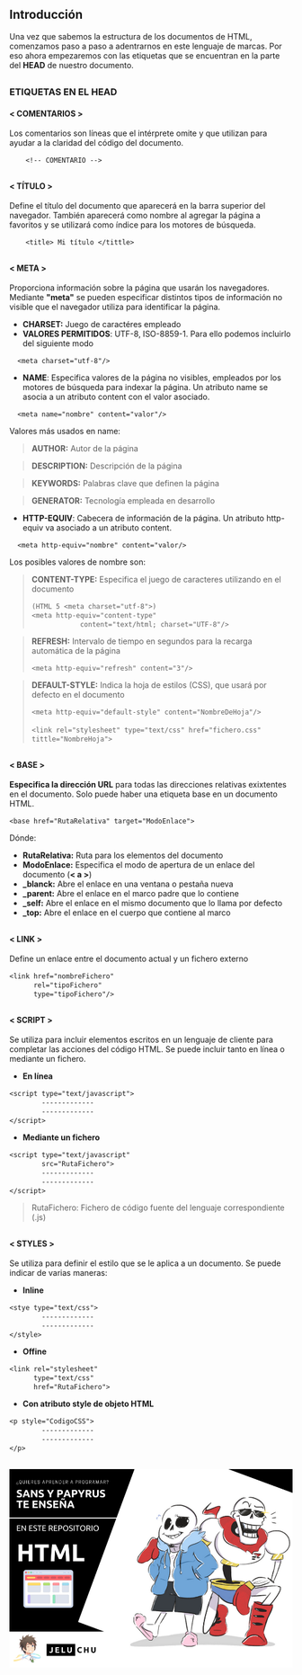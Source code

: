 ## Introducción
Una vez que sabemos la estructura de los documentos de HTML, comenzamos paso a paso a adentrarnos en este lenguaje de marcas. Por eso ahora empezaremos con las etiquetas que se encuentran en la parte del **HEAD** de nuestro documento.

##

### ETIQUETAS EN EL HEAD
#### < COMENTARIOS >
Los comentarios son líneas que el intérprete omite y que utilizan para ayudar a la claridad del código del documento.
```
	<!-- COMENTARIO -->
```
##
#### < TÍTULO >
Define el título del documento que aparecerá en la barra superior del navegador. También aparecerá como nombre al agregar la página a favoritos y se utilizará como índice para los motores de búsqueda.
```
	<title> Mi título </tittle>
```
##
####  < META >
Proporciona información sobre la página que usarán los navegadores. Mediante **"meta"** se pueden especificar distintos tipos de información no visible que el navegador utiliza para identificar la página.
- **CHARSET:**  Juego de caractéres empleado
- **VALORES PERMITIDOS**: UTF-8, ISO-8859-1. Para ello podemos incluirlo del siguiente modo
```
  <meta charset="utf-8"/>
```
 - **NAME**: Especifica valores de la página no visibles, empleados por los motores de búsqueda para indexar la página. Un atributo name se asocia a un atributo content con el valor asociado.
```
  <meta name="nombre" content="valor"/>
```
Valores más usados en name:
> **AUTHOR:** Autor de la página

> **DESCRIPTION:** Descripción de la página

> **KEYWORDS:** Palabras clave que definen la página

>	**GENERATOR:** Tecnología empleada en desarrollo

 - **HTTP-EQUIV**: Cabecera de información de la página. Un atributo http-equiv va asociado a un atributo content.
```
  <meta http-equiv="nombre" content="valor/>
```
Los posibles valores de nombre son:
> **CONTENT-TYPE:** Especifica el juego de caracteres utilizando en el documento
> ```
> (HTML 5 <meta charset="utf-8">)
> <meta http-equiv="content-type"
>             content="text/html; charset="UTF-8"/>
>  ```

> **REFRESH:** Intervalo de tiempo en segundos para la recarga automática de la página
> ```
> <meta http-equiv="refresh" content="3"/>
> ```

> **DEFAULT-STYLE:** Indica la hoja de estilos (CSS), que usará por defecto en el documento
> ```
> <meta http-equiv="default-style" content="NombreDeHoja"/>
>
> <link rel="stylesheet" type="text/css" href="fichero.css" tittle="NombreHoja">
> ```
  ##
  #### < BASE >
  **Especifica la dirección URL** para todas las direcciones relativas exixtentes en el documento. Solo puede haber una etiqueta base en un documento HTML.
  ```
  <base href="RutaRelativa" target="ModoEnlace">
  ```
Dónde:
- **RutaRelativa:** Ruta para los elementos del documento
- **ModoEnlace:** Especifica el modo de apertura de un enlace del documento (**< a >**)
- **_blanck:** Abre el enlace en una ventana o pestaña nueva
- **_parent:** Abre el enlace en el marco padre que lo contiene
- **_self:** Abre el enlace en el mismo documento que lo llama por defecto
- **_top:** Abre el enlace en el cuerpo que contiene al marco
##
#### < LINK >

Define un enlace entre el documento actual y un fichero externo
```
<link href="nombreFichero"
	  rel="tipoFichero"
	  type="tipoFichero"/>
```
##
#### < SCRIPT >
Se utiliza para incluir elementos escritos en un lenguaje de cliente para completar las acciones del código HTML. Se puede incluir tanto en línea o mediante un fichero.
- **En línea**
```
<script type="text/javascript">
		-------------
		-------------
</script>
```
- **Mediante un fichero**
```
<script type="text/javascript"
		src="RutaFichero">
		-------------
		-------------
</script>
```
> RutaFichero: Fichero de código fuente del lenguaje correspondiente (.js)

##
#### < STYLES >
 Se utiliza para definir el estilo que se le aplica a un documento. Se puede indicar de varias maneras:
 - **Inline**
```
<stye type="text/css">
		-------------
		-------------
</style>
```
- **Offine**
```
<link rel="stylesheet"
	  type="text/css"
	  href="RutaFichero">
```
- **Con atributo style de objeto HTML**
```
<p style="CodigoCSS">
		-------------
		-------------
</p>
```
##
  ![Etiquetas](./fotos/foto.png) 
